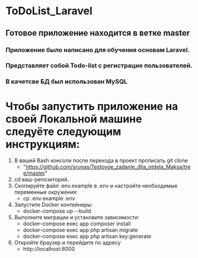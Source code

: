 # ToDoList_Laravel

## Готовое приложение находится в ветке master
### Приложение было написано для обучения основам Laravel.
### Представляет собой Todo-list с регистрацие пользователей.
### В качетсве БД был использован MySQL

# Чтобы запустить приложение на своей Локальной машине следуёте следующим инструкциям:
1. В вашей Bash консоли после перехода в проект прописать git clone
   * "https://github.com/srunas/Testovoe_zadanie_dlia_otdela_Maksa/tree/master"
3. cd ваш-репозиторий.
4. Скопируйте файл .env.example в .env и настройте необходимые переменные окружения:
   * cp .env.example .env
6. Запустите Docker контейнеры:
   * docker-compose up --build
8. Выполните миграции и установите зависимости:
   * docker-compose exec app composer install
   * docker-compose exec app php artisan migrate
   * docker-compose exec app php artisan key:generate
9. Откройте браузер и перейдите по адресу
   * http://localhost:8000
